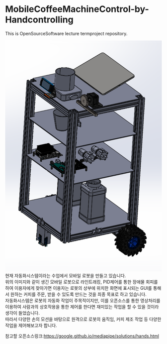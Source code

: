 # MobileCoffeeMachineControl-by-Handcontrolling
This is OpenSourceSoftware lecture termproject repository.

![MobileCoffeeMachine](images/forReadMe/MobileCoffeeMachine.png)   
현재 자동화시스템이라는 수업에서 모바일 로봇을 만들고 있습니다.   
위의 이미지와 같이 생긴 모바일 로봇으로 라인트래킹, PID제어를 통한 장애물 회피를 하여 이용자에게 찾아가면 이용자는 로봇의 상부에 위치한 화면에 표시되는 GUI를 통해서 원하는 커피를 주문, 받을 수 있도록 만드는 것을 최종 목표로 하고 있습니다.   
자동화시스템은 로봇의 자동화 작업이 주목적이지만, 이를 오픈소스를 통한 영상처리를 이용하여 사람과의 상호작용을 통한 제어를 한다면 재미있는 작업을 할 수 있을 것이라 생각이 들었습니다.   
따라서 다양한 손의 모션을 바탕으로 원격으로 로봇의 움직임, 커피 제조 작업 등 다양한 작업을 제어해보고자 합니다.

참고할 오픈소스링크:https://google.github.io/mediapipe/solutions/hands.html